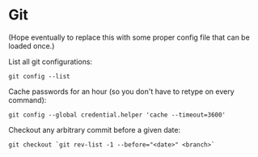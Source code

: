 # Git

(Hope eventually to replace this with some proper config file that can be loaded once.)

List all git configurations:
```
git config --list
```

Cache passwords for an hour (so you don't have to retype on every command):
```
git config --global credential.helper 'cache --timeout=3600'
```

Checkout any arbitrary commit before a given date:
```
git checkout `git rev-list -1 --before="<date>" <branch>`
```
